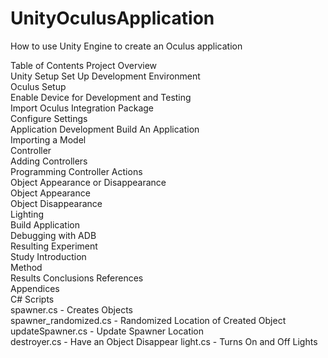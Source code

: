 # UnityOculusApplication
How to use Unity Engine to create an Oculus application

Table of Contents
Project Overview	
Unity Setup	
Set Up Development Environment	
Oculus Setup	
Enable Device for Development and Testing	
Import Oculus Integration Package	
Configure Settings	
Application Development	
Build An Application	
Importing a Model	
Controller	
Adding Controllers	
Programming Controller Actions	
Object Appearance or Disappearance	
Object Appearance	
Object Disappearance	
Lighting	
Build Application	
Debugging with ADB	
Resulting Experiment	
Study Introduction	
Method	
Results
Conclusions	
References	
Appendices	
C# Scripts	
spawner.cs - Creates Objects	
spawner_randomized.cs - Randomized Location of Created Object	
updateSpawner.cs - Update Spawner Location	
destroyer.cs - Have an Object Disappear	
light.cs - Turns On and Off Lights	

